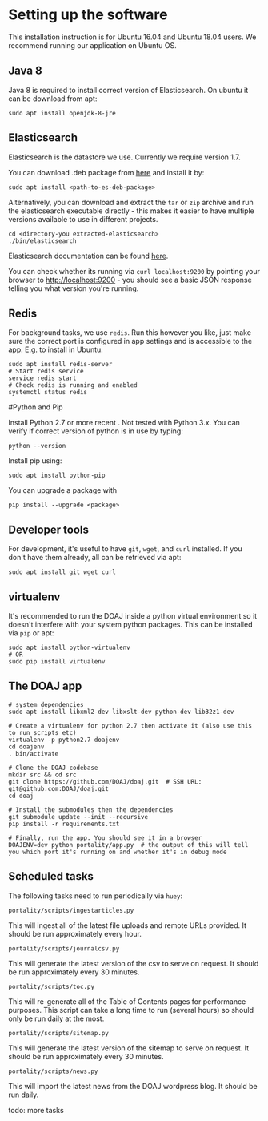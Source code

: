 # Setting up the software

This installation instruction is for Ubuntu 16.04 and Ubuntu 18.04 users. We recommend running our application on Ubuntu OS.

## Java 8

Java 8 is required to install correct version of Elasticsearch. On ubuntu it can be download from apt:

    sudo apt install openjdk-8-jre

## Elasticsearch
Elasticsearch is the datastore we use. Currently we require version 1.7.

You can download .deb package from [here](https://www.elastic.co/downloads/past-releases/elasticsearch-1-7-0https://www.elastic.co/downloads/past-releases/elasticsearch-1-7-0) and install it by:

    sudo apt install <path-to-es-deb-package>

Alternatively, you can download and extract the `tar` or `zip` archive and run the elasticsearch executable directly - this makes it easier to have multiple versions available to use in different projects.

    cd <directory-you extracted-elasticsearch>
    ./bin/elasticsearch

Elasticsearch documentation can be found [here](https://www.elastic.co/guide/en/elasticsearch/reference/1.7/setup.html#setup-installation).

You can check whether its running via `curl localhost:9200` by pointing your browser to [http://localhost:9200](http://localhost:9200) - you should see a basic JSON response telling you what version you're running.

## Redis

For background tasks, we use `redis`. Run this however you like, just make sure the correct port is configured in app settings and is accessible to the app. E.g. to install in Ubuntu:

    sudo apt install redis-server
    # Start redis service
    service redis start
    # Check redis is running and enabled
    systemctl status redis

#Python and Pip

Install Python 2.7 or more recent . Not tested with Python 3.x. You can verify if correct version of python is in use by typing:

    python --version

Install pip using:

    sudo apt install python-pip

You can upgrade a package with

    pip install --upgrade <package>

## Developer tools

For development, it's useful to have `git`, `wget`, and `curl` installed. If you don't have them already, all can be retrieved via apt:

    sudo apt install git wget curl

## virtualenv

It's recommended to run the DOAJ inside a python virtual environment so it doesn't interfere with your system python packages. This can be installed via `pip` or apt:

    sudo apt install python-virtualenv
    # OR
    sudo pip install virtualenv

## The DOAJ app

    # system dependencies
    sudo apt install libxml2-dev libxslt-dev python-dev lib32z1-dev

    # Create a virtualenv for python 2.7 then activate it (also use this to run scripts etc)
    virtualenv -p python2.7 doajenv
    cd doajenv
    . bin/activate

    # Clone the DOAJ codebase
    mkdir src && cd src
    git clone https://github.com/DOAJ/doaj.git  # SSH URL: git@github.com:DOAJ/doaj.git
    cd doaj

    # Install the submodules then the dependencies
    git submodule update --init --recursive
    pip install -r requirements.txt

    # Finally, run the app. You should see it in a browser
    DOAJENV=dev python portality/app.py  # the output of this will tell you which port it's running on and whether it's in debug mode

## Scheduled tasks

The following tasks need to run periodically via `huey`:

    portality/scripts/ingestarticles.py

This will ingest all of the latest file uploads and remote URLs provided.  It should be run approximately every hour.

    portality/scripts/journalcsv.py

This will generate the latest version of the csv to serve on request.  It should be run approximately every 30 minutes.

    portality/scripts/toc.py

This will re-generate all of the Table of Contents pages for performance purposes.  This script can take a long time to run (several hours) so should only be run daily at the most.

    portality/scripts/sitemap.py

This will generate the latest version of the sitemap to serve on request.  It should be run approximately every 30 minutes.

    portality/scripts/news.py

This will import the latest news from the DOAJ wordpress blog.  It should be run daily.

todo: more tasks
